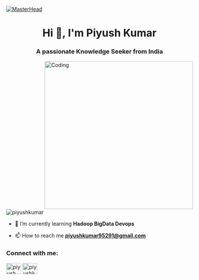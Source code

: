 [![MasterHead](https://img.freepik.com/free-vector/teenager-boy-bedroom-interior-computers-desk_107791-2738.jpg?w=1060&t=st=1672558073~exp=1672558673~hmac=470d5186e7468579d81de9151122c558d41846329829cd39e49ace8030828e92)](https://piyushkumar.io)
<h1 align="center">Hi 👋, I'm Piyush Kumar</h1>
<h3 align="center">A passionate Knowledge Seeker from India</h3>
<img align="right" alt="Coding" width="400" src="https://ardas-it.com/uploads/images/blogs/giph.gif">

<p align="left"> <img src="https://komarev.com/ghpvc/?username=piyushkumar&label=Profile%20views&color=0e75b6&style=flat" alt="piyushkumar" /> </p>

- 🌱 I’m currently learning **Hadoop BigData Devops**

- 📫 How to reach me **piyushkumar95291@gmail.com**

<h3 align="left">Connect with me:</h3>
<p align="left">
<a href="https://linkedin.com/in/piyush kumar" target="blank"><img align="center" src="https://raw.githubusercontent.com/rahuldkjain/github-profile-readme-generator/master/src/images/icons/Social/linked-in-alt.svg" alt="piyush kumar" height="30" width="40" /></a>
<a href="https://instagram.com/piyushkumar_791" target="blank"><img align="center" src="https://raw.githubusercontent.com/rahuldkjain/github-profile-readme-generator/master/src/images/icons/Social/instagram.svg" alt="piyushkumar_791" height="30" width="40" /></a>
</p>


